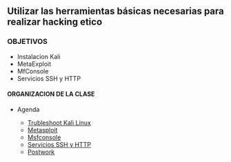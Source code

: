 ## Utilizar las herramientas básicas necesarias para realizar hacking etico

### OBJETIVOS 

- Instalacion Kali 
- MetaExploit
- MfConsole
- Servicios SSH y HTTP


#### ORGANIZACION DE LA CLASE 

- Agenda

	- [Trubleshoot Kali Linux](trubleshoot)
	- [Metasploit](metasp)
	- [Msfconsole](Msfconsole)
	- [Servicios SSH y HTTP](servicios)
	- [Postwork](postwork)
	

